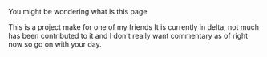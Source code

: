 You might be wondering what is this page

This is a project make for one of my friends It is currently in delta, not much has been contributed to it and I don't really want commentary as of right now so go on with your day.
